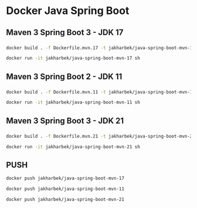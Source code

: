 # Docker Java Spring Boot

## Maven 3 Spring Boot 3 - JDK 17
###
```bash
docker build . -f Dockerfile.mvn.17 -t jakharbek/java-spring-boot-mvn-17
```

```bash
docker run -it jakharbek/java-spring-boot-mvn-17 sh
```

## Maven 3 Spring Boot 2 - JDK 11


###
```bash
docker build . -f Dockerfile.mvn.11 -t jakharbek/java-spring-boot-mvn-11
```

```bash
docker run -it jakharbek/java-spring-boot-mvn-11 sh
```
## Maven 3 Spring Boot 3 - JDK 21


###
```bash
docker build . -f Dockerfile.mvn.21 -t jakharbek/java-spring-boot-mvn-21
```

```bash
docker run -it jakharbek/java-spring-boot-mvn-21 sh
```

## PUSH


```bash
docker push jakharbek/java-spring-boot-mvn-17
```
```bash
docker push jakharbek/java-spring-boot-mvn-11
```
```bash
docker push jakharbek/java-spring-boot-mvn-21
```